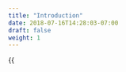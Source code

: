 ```yaml
---
title: "Introduction"
date: 2018-07-16T14:28:03-07:00
draft: false
weight: 1
---
```


{{<title>}} makes getting critical telemetry out of your services easy and automatic. OpenCensus currently provides libraries for a number of languages that allow you to capture, manipulate, and export metrics and distributed traces to the backend(s) of your choice. OpenCensus works great with all software systems, from client applications, large monoliths, or highly-distributed microservices. OpenCensus started at Google but is now developed by a broad community of service developers, cloud vendors, and community contributors. OpenCensus isn't tied to any particular vendor's backend or analysis system.

In this section we will walk through what OpenCensus is, what problems it solves, and how it can help your project.

{{% children %}}

Or, if you are ready to integrate OpenCensus in to your project, visit the [Quickstart](/quickstart).

# Overview
OpenCensus provides observability for your microservices and monoliths alike by tracing requests as they propagate through services and capturing critical time-series metrics.

The core functionality of OpenCensus is the ability to collect traces and metrics from your app, display them locally, and send them to any analysis tool (also called a 'backend'). However, OpenCensus provides more than just data insight. This page describes some of that functionality and points you to resources for building it into your app.

After instrumenting your code with OpenCensus, you will equip yourself with the ability to optimize the speed of your services, understand exactly how a request travels between your services, gather any useful metrics about your entire architecture, and more.

# Features

#### Automatic Context Propagation
In order to correlate activities and requests between services with an initial customer action, context (usually in the form of trace or correlation ID) must be propagated throughout your systems. Performing this automatically can be quite difficult, and a lack of automatic context propagation is often identified as the biggest blocker to an organization adopting distributed tracing. OpenCensus provides automatic context propagation across its supported languages and frameworks, and provides simple APIs for manually propagating or manipulating context.

OpenCensus supports several different context propagation formats, and is the reference implementation of the official W3C HTTP tracing header.

#### Automatic Distributed Trace Collection
OpenCensus automatically captures and propagates distributed traces through your system, allowing you to visualize how customer requests flow across services, rapidly perform deep root cause analysis, and better analyze latency across a highly distributed set of services. OpenCensus includes functionality like context propagation and sampling out of the box and can interoperate with a variety of tracing systems. You can learn more about OpenCensus' distributed tracing support [here](/tracing).

#### Automatic Time-series Metrics Collection
OpenCensus automatically captures critical time series statistics from your application, including the latency, request count, and request size for each endpoint. Once captured, these individual statistics can be aggregated into metrics with time windows and dimensions of your choosing.

#### APIs
OpenCensus provides APIs for all telemetry types. For example, you can use these to define and capture custom metrics, add additional spans or annotations to traces, define custom trace sampling policy, switch context propagation formats, etc.

#### Integrations
OpenCensus contains an incredible amount of integrations out of the box. These allow traces and metrics to be captured automatically from popular RPC systems, web frameworks, and storage clients.

#### Single Project and Implementation
While OpenCensus is an open source project with an incredibly active community, it also benefits from maintaining a single distribution for each language. This means that contributions are focused, that efforts are wasted on multiple competing implementations (particularly important for integrations), and that as much functionality is available out of the box as possible.

#### Low Overhead
OpenCensus is used in production at some of the largest companies in the world, and as such it strives to have as small of a performance impact as possible.

#### Backend Support
OpenCensus can upload data to almost any backend with its various exporter implementations. If you're using a backend that isn't supported yet (such as an analysis system built specifically for your organization), you can also implement your own quickly and easily. [Read more](/exporters).

#### Partners & Contributors
{{<card-vendor href="https://google.com" src="/img/partners/google_logo.svg">}}
{{<card-vendor href="https://www.datadoghq.com/" src="/img/partners/datadog_logo.svg">}}
{{<card-vendor href="https://orijtech.com/" src="/img/partners/orijtech_logo.png">}}
{{<card-vendor href="https://signalfx.com/" src="/img/partners/signalFx_logo.svg">}}
{{<card-vendor href="https://www.cesar.org.br/" src="/img/partners/cesar_logo.svg">}}
{{<card-vendor href="http://thecreativefew.com/" src="/img/partners/creative_few_logo.svg">}}
{{<card-vendor href="https://www.microsoft.com/" src="/img/partners/microsoft_logo.svg">}}
{{<card-vendor href="https://www.jaegertracing.io/" src="/img/partners/jaeger_logo.svg">}}
{{<card-vendor href="https://zipkin.io/" src="/img/partners/zipkin_logo.svg">}}
{{<card-vendor href="https://www.solarwinds.com/" src="/img/partners/solarwinds_logo.svg">}}
{{<card-vendor href="https://cloud.google.com/stackdriver/" src="/img/partners/stackdriver_logo.svg">}}
{{<card-vendor href="https://prometheus.io/" src="/img/partners/prometheus_logo.svg">}}
{{<card-vendor href="https://www.instana.com/" src="/img/partners/instana_logo.svg">}}
{{<card-vendor href="https://omnition.io/" src="/img/partners/omnition_logo.svg">}}
{{<card-vendor href="https://www.honeycomb.io/" src="/img/partners/honeycomb_logo.svg">}}
